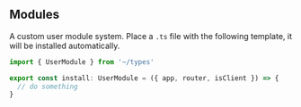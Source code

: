 ## Modules

A custom user module system. Place a `.ts` file with the following template, it will be
installed automatically.

```ts
import { UserModule } from '~/types'

export const install: UserModule = ({ app, router, isClient }) => {
  // do something
}
```
